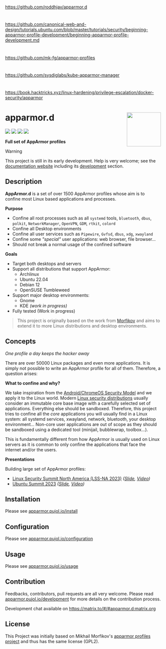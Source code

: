 
##
#
https://github.com/roddhjav/apparmor.d
#
https://github.com/canonical-web-and-design/tutorials.ubuntu.com/blob/master/tutorials/security/beginning-apparmor-profile-development/beginning-apparmor-profile-development.md
#
https://github.com/mk-fg/apparmor-profiles
#
https://github.com/sysdiglabs/kube-apparmor-manager
#
https://book.hacktricks.xyz/linux-hardening/privilege-escalation/docker-security/apparmor
#
##




[<img src="https://gitlab.com/uploads/-/system/project/avatar/25600351/logo.png" align="right" height="110"/>][project]

# apparmor.d

[![][workflow]][action] [![][build]][project] [![][quality]][goreportcard] [![][matrix]][matrix-link] 

**Full set of AppArmor profiles**

> [!WARNING]
> This project is still in its early development. Help is very 
> welcome; see the [documentation website](https://apparmor.pujol.io/) including
> its [development](https://apparmor.pujol.io/development) section.


## Description 

**AppArmor.d** is a set of over 1500 AppArmor profiles whose aim is to confine
most Linux based applications and processes.

**Purpose**

- Confine all root processes such as all `systemd` tools, `bluetooth`, `dbus`,
  `polkit`, `NetworkManager`, `OpenVPN`, `GDM`, `rtkit`, `colord`
- Confine all Desktop environments
- Confine all user services such as `Pipewire`, `Gvfsd`, `dbus`, `xdg`, `xwayland`
- Confine some *"special"* user applications: web browser, file browser...
- Should not break a normal usage of the confined software

**Goals**

- Target both desktops and servers
- Support all distributions that support AppArmor:
    * Archlinux
    * Ubuntu 22.04
    * Debian 12
    * OpenSUSE Tumbleweed
- Support major desktop environments:
    * Gnome
    * KDE *(work in progress)*
- Fully tested (Work in progress)


> This project is originally based on the work from [Morfikov][upstream] and aims
> to extend it to more Linux distributions and desktop environments.

## Concepts

*One profile a day keeps the hacker away*

There are over 50000 Linux packages and even more applications. It is simply not
possible to write an AppArmor profile for all of them. Therefore, a question arises:

**What to confine and why?**

We take inspiration from the [Android/ChromeOS Security Model][android_model] and
we apply it to the Linux world. Modern [Linux security distributions][clipos] usually
consider an immutable core base image with a carefully selected set of applications.
Everything else should be sandboxed. Therefore, this project tries to confine all
the *core* applications you will usually find in a Linux system: all systemd services,
xwayland, network, bluetooth, your desktop environment... Non-core user applications
are out of scope as they should be sandboxed using a dedicated tool (minijail,
bubblewrap, toolbox...).

This is fundamentally different from how AppArmor is usually used on Linux servers
as it is common to only confine the applications that face the internet and/or the users.

**Presentations**

Building large set of AppArmor profiles:

- [Linux Security Summit North America (LSS-NA 2023)](https://events.linuxfoundation.org/linux-security-summit-north-america/) *([Slide](https://lssna2023.sched.com/event/1K7bI/building-the-largest-working-set-of-apparmor-profiles-alexandre-pujol-the-collaboratory-tudublin), [Video](https://www.youtube.com/watch?v=OzyalrOzxE8))*
- [Ubuntu Summit 2023](https://events.canonical.com/event/31/) *([Slide](https://events.canonical.com/event/31/contributions/209/), [Video](https://www.youtube.com/watch?v=GK1J0TlxnFI))*

## Installation

Please see [apparmor.pujol.io/install](https://apparmor.pujol.io/install)

## Configuration

Please see [apparmor.pujol.io/configuration](https://apparmor.pujol.io/configuration)

## Usage

Please see [apparmor.pujol.io/usage](https://apparmor.pujol.io/usage)

## Contribution

Feedbacks, contributors, pull requests are all very welcome. Please read
[apparmor.pujol.io/development](https://apparmor.pujol.io/development) 
for more details on the contribution process.

Development chat available on https://matrix.to/#/#apparmor.d:matrix.org

## License

This Project was initially based on Mikhail Morfikov's [apparmor profiles project][upstream]
and thus has the same license (GPL2).

[upstream]: https://gitlab.com/morfikov/apparmemall
[project]: https://gitlab.com/roddhjav/apparmor.d
[build]: https://gitlab.com/roddhjav/apparmor.d/badges/main/pipeline.svg?style=flat-square
[workflow]: https://img.shields.io/endpoint.svg?url=https%3A%2F%2Factions-badge.atrox.dev%2Froddhjav%2Fapparmor.d%2Fbadge%3Fref%3Dmain&style=flat-square
[action]: https://actions-badge.atrox.dev/roddhjav/apparmor.d/goto?ref=main
[quality]: https://img.shields.io/badge/go%20report-A+-brightgreen.svg?style=flat-square
[goreportcard]: https://goreportcard.com/report/github.com/roddhjav/apparmor.d
[matrix]: https://img.shields.io/badge/Matrix-%23apparmor.d-blue?style=flat-square&logo=matrix
[matrix-link]: https://matrix.to/#/#apparmor.d:matrix.org

[android_model]: https://arxiv.org/pdf/1904.05572
[clipos]: https://clip-os.org/en/
[write xor execute]: https://en.wikipedia.org/wiki/W%5EX
